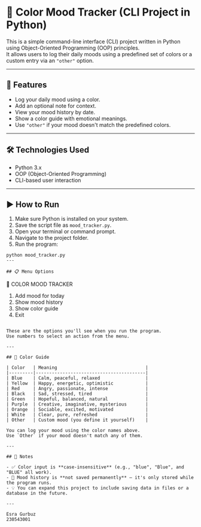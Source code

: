 # 🎨 Color Mood Tracker (CLI Project in Python)

This is a simple command-line interface (CLI) project written in Python using Object-Oriented Programming (OOP) principles.  
It allows users to log their daily moods using a predefined set of colors or a custom entry via an `"other"` option.

---

## 🧠 Features

- Log your daily mood using a color.
- Add an optional note for context.
- View your mood history by date.
- Show a color guide with emotional meanings.
- Use `"other"` if your mood doesn't match the predefined colors.

---

## 🛠️ Technologies Used

- Python 3.x  
- OOP (Object-Oriented Programming)  
- CLI-based user interaction  

---

## ▶️ How to Run

1. Make sure Python is installed on your system.  
2. Save the script file as `mood_tracker.py`.  
3. Open your terminal or command prompt.  
4. Navigate to the project folder.  
5. Run the program:

```
python mood_tracker.py
---

## 📋 Menu Options

```
🎨 COLOR MOOD TRACKER
1. Add mood for today  
2. Show mood history  
3. Show color guide  
4. Exit  
```

These are the options you'll see when you run the program.  
Use numbers to select an action from the menu.

---

## 🎨 Color Guide

| Color   | Meaning                                 |
|---------|-----------------------------------------|
| Blue    | Calm, peaceful, relaxed                 |
| Yellow  | Happy, energetic, optimistic            |
| Red     | Angry, passionate, intense              |
| Black   | Sad, stressed, tired                    |
| Green   | Hopeful, balanced, natural              |
| Purple  | Creative, imaginative, mysterious       |
| Orange  | Sociable, excited, motivated            |
| White   | Clear, pure, refreshed                  |
| Other   | Custom mood (you define it yourself)    |

You can log your mood using the color names above.  
Use `Other` if your mood doesn't match any of them.

---

## 📌 Notes

- ✅ Color input is **case-insensitive** (e.g., "blue", "Blue", and "BLUE" all work).
- 🛑 Mood history is **not saved permanently** — it's only stored while the program runs.
- 💡 You can expand this project to include saving data in files or a database in the future.

---

Esra Gurbuz 
230543001
